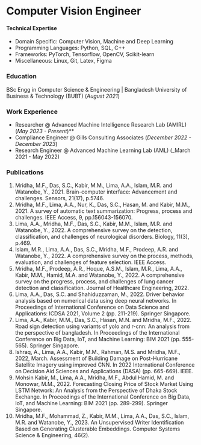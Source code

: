 # Computer Vision Engineer

#### Technical Expertise 
- Domain Specific: Computer Vision, Machine and Deep Learning
- Programming Languages: Python, SQL, C++
- Frameworks: PyTorch, Tensorflow, OpenCV, Scikit-learn
- Miscellaneous: Linux, Git, Latex, Figma

### Education
BSc Engg in Computer Science & Engineering | Bangladesh University of Business & Technology (BUBT) (_August 2021_)

### Work Experience
- Researcher @ Advanced Machine Intelligence Research Lab (AMIRL) (_May 2023 - Present_)**
- Compliance Engineer @ Gills Consulting Associates (_December 2022 - December 2023_)
- Research Engineer @ Advanced Machine Learning Lab (AML) (_March 2021 - May 2022)

### Publications
1. Mridha, M.F., Das, S.C., Kabir, M.M., Lima, A.A., Islam, M.R. and Watanobe, Y., 2021. Brain-computer interface: Advancement and challenges. Sensors, 21(17), p.5746.
2. Mridha, M.F., Lima, A.A., Nur, K., Das, S.C., Hasan, M. and Kabir, M.M., 2021. A survey of automatic text summarization: Progress, process and challenges. IEEE Access, 9, pp.156043-156070.
3. Lima, A.A., Mridha, M.F., Das, S.C., Kabir, M.M., Islam, M.R. and Watanobe, Y., 2022. A comprehensive survey on the detection, classification, and challenges of neurological disorders. Biology, 11(3), p.469.
4. Islam, M.R., Lima, A.A., Das, S.C., Mridha, M.F., Prodeep, A.R. and Watanobe, Y., 2022. A comprehensive survey on the process, methods, evaluation, and challenges of feature selection. IEEE Access.
5. Mridha, M.F., Prodeep, A.R., Hoque, A.S.M., Islam, M.R., Lima, A.A., Kabir, M.M., Hamid, M.A. and Watanobe, Y., 2022. A comprehensive survey on the progress, process, and challenges of lung cancer detection and classification. Journal of Healthcare Engineering, 2022.
6. Lima, A.A., Das, S.C. and Shahiduzzaman, M., 2022. Driver behavior analysis based on numerical data using deep neural networks. In Proceedings of International Conference on Data Science and Applications: ICDSA 2021, Volume 2 (pp. 211-219). Springer Singapore.
7. Lima, A.A., Kabir, M.M., Das, S.C., Hasan, M.N. and Mridha, M.F., 2022. Road sign detection using variants of yolo and r-cnn: An analysis from the perspective of bangladesh. In Proceedings of the International Conference on Big Data, IoT, and Machine Learning: BIM 2021 (pp. 555-565). Springer Singapore.
8. Ishraq, A., Lima, A.A., Kabir, M.M., Rahman, M.S. and Mridha, M.F., 2022, March. Assessment of Building Damage on Post-Hurricane Satellite Imagery using improved CNN. In 2022 International Conference on Decision Aid Sciences and Applications (DASA) (pp. 665-669). IEEE.
9. Mohsin Kabir, M., Lima, A.A., Mridha, M.F., Abdul Hamid, M. and Monowar, M.M., 2022. Forecasting Closing Price of Stock Market Using LSTM Network: An Analysis from the Perspective of Dhaka Stock Exchange. In Proceedings of the International Conference on Big Data, IoT, and Machine Learning: BIM 2021 (pp. 289-299). Springer Singapore.
10. Mridha, M.F., Mohammad, Z., Kabir, M.M., Lima, A.A., Das, S.C., Islam, M.R. and Watanobe, Y., 2023. An Unsupervised Writer Identification Based on Generating Clusterable Embeddings. Computer Systems Science & Engineering, 46(2).


